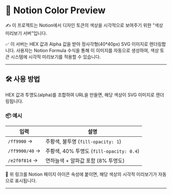 

# 🎨 Notion Color Preview

✍️ 이 프로젝트는 Notion에서 디자인 토큰의 색상을 시각적으로 보여주기 위한 "색상 미리보기 서버"입니다.

✅ 이 서버는 HEX 값과 Alpha 값을 받아 정사각형(40*40px) SVG 이미지로 렌더링합니다.
사용자는 Notion Formula 수식을 통해 이 이미지를 자동으로 생성하여,
색상 토큰 시스템에 시각적 미리보기를 적용할 수 있습니다.

---

## 🛠️ 사용 방법

HEX 값과 투명도(alpha)를 조합하여 URL을 만들면, 해당 색상이 SVG 이미지로 렌더링됩니다.

### 📦 예시

| 입력 | 설명 |
|------|------|
| `/ff9900` → | 주황색, 불투명 (`fill-opacity: 1`) |
| `/ff9900/40` → | 주황색, 40% 투명도 (`fill-opacity: 0.4`) |
| `/e2f0f814` → | 연하늘색 + 알파값 포함 (8% 투명도) |

📌 위 링크를 Notion 페이지 아이콘 속성에 붙이면, 해당 색상의 시각적 미리보기가 자동으로 표시됩니다.

---
